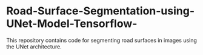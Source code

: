 # Road-Surface-Segmentation-using-UNet-Model-Tensorflow-
This repository contains code for segmenting road surfaces in images using the UNet architecture.
